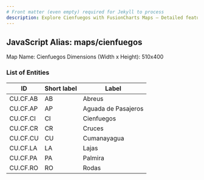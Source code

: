 ```yaml
---
# Front matter (even empty) required for Jekyll to process
description: Explore Cienfuegos with FusionCharts Maps – Detailed features for seamless integration. Try now & enhance your data visualization today! 
---
```


## JavaScript Alias: maps/cienfuegos

Map Name: Cienfuegos
Dimensions (Width x Height): 510x400





### List of Entities

ID | Short label | Label
---|---|---|
CU.CF.AB|AB|Abreus
CU.CF.AP|AP|Aguada de Pasajeros
CU.CF.CI|CI|Cienfuegos
CU.CF.CR|CR|Cruces
CU.CF.CU|CU|Cumanayagua
CU.CF.LA|LA|Lajas
CU.CF.PA|PA|Palmira
CU.CF.RO|RO|Rodas